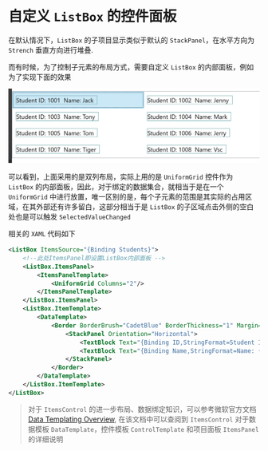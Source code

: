 # 自定义 `ListBox` 的控件面板

在默认情况下，`ListBox` 的子项目显示类似于默认的 `StackPanel`，在水平方向为 `Strench` 垂直方向进行堆叠.

而有时候，为了控制子元素的布局方式，需要自定义 `ListBox` 的内部面板，例如为了实现下面的效果

![Dispaly with 2 Columns](../src/pic/ItemsPanel.png)

可以看到，上面采用的是双列布局，实际上用的是 `UniformGrid` 控件作为 `ListBox` 的内部面板，因此，对于绑定的数据集合，就相当于是在一个 `UniformGrid` 中进行放置，唯一区别的是，每个子元素的范围是其实际的占用区域，在其外部还有许多留白，这部分相当于是 `ListBox` 的子区域点击外侧的空白处也是可以触发 `SelectedValueChanged`

相关的 `XAML` 代码如下

```xml
<ListBox ItemsSource="{Binding Students}">
    <!--此处ItemsPanel即设置ListBox内部面板 -->
    <ListBox.ItemsPanel>
        <ItemsPanelTemplate>
            <UniformGrid Columns="2"/>
        </ItemsPanelTemplate>
    </ListBox.ItemsPanel>
    <ListBox.ItemTemplate>
        <DataTemplate>
            <Border BorderBrush="CadetBlue" BorderThickness="1" Margin="5">
                <StackPanel Orientation="Horizontal">
                    <TextBlock Text="{Binding ID,StringFormat=Student ID: {0}}" FontSize="18"/>
                    <TextBlock Text="{Binding Name,StringFormat=Name: {0}}" FontSize="18" Margin="10 0"/>
                </StackPanel>
            </Border>
        </DataTemplate>
    </ListBox.ItemTemplate>
</ListBox>
```

>对于 `ItemsControl` 的进一步布局、数据绑定知识，可以参考微软官方文档 [Data Templating Overview](https://docs.microsoft.com/en-us/dotnet/framework/wpf/data/data-templating-overview), 在该文档中可以查阅到 `ItemsControl` 对于数据模板 `DataTemplate`，控件模板 `ControlTemplate` 和项目面板 `ItemsPanel` 的详细说明
